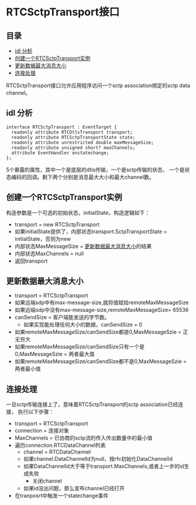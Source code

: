 # RTCSctpTransport接口

## 目录

<!-- vim-markdown-toc GFM -->

- [idl 分析](#idl-分析)
- [创建一个RTCSctpTransport实例](#创建一个rtcsctptransport实例)
- [更新数据最大消息大小](#更新数据最大消息大小)
- [连接处理](#连接处理)

<!-- vim-markdown-toc -->

RTCSctpTransport接口允许应用程序访问一个sctp association绑定的sctp data channel。

## idl 分析

    interface RTCSctpTransport : EventTarget {
      readonly attribute RTCDtlsTransport transport;
      readonly attribute RTCSctpTransportState state;
      readonly attribute unrestricted double maxMessageSize;
      readonly attribute unsigned short? maxChannels;
      attribute EventHandler onstatechange;
    };

5个暴露的属性，其中一个是底层的dtls传输，一个是sctp传输的状态，
一个是状态编码的回调。剩下两个分别是消息最大大小和最大channel数。

## 创建一个RTCSctpTransport实例

构造参数是一个可选的初始状态，initialState，构造逻辑如下：

- transport = new RTCSctpTransport
- 如果initialState提供了，内部状态transport.SctpTransportState = initialState，否则为new
- 内部状态MaxMessageSize = [更新数据最大消息大小](#更新数据最大消息大小)的结果
- 内部状态MaxChannels = null
- 返回transport

## 更新数据最大消息大小

- transport = RTCSctpTransport
- 如果远端sdp中有max-message-size,就将值赋给remoteMaxMessageSize
- 如果远端sdp中没有max-message-size,remoteMaxMessageSize= 65536
- canSendSize = 客户端能发送的字节数。
  - 如果实现能处理任何大小的数据，canSendSize = 0
- 如果remoteMaxMessageSize/canSendSize都是0,MaxMessageSzie = 正无穷大
- 如果remoteMaxMessageSize/canSendSize只有一个是0,MaxMessageSzie = 两者最大值
- 如果remoteMaxMessageSize/canSendSize都不是0,MaxMessageSzie = 两者最小值

## 连接处理

一旦sctp传输连接上了，意味着RTCSctpTransport的sctp association已经连接，
执行以下步骤：

- transport = RTCSctpTransport
- connection = 连接对象
- MaxChannels = 已协商的sctp流的传入传出数量中的最小值
- 遍历connection.RTCDataChannel列表
  - channel = RTCDataChannel
  - 如果channel.DataChannelId为null，按rfc初始化DataChannelId
  - 如果DataChannelId大于等于transport.MaxChannels,或者上一步的id生成失败
    - 关闭channel
  - 如果id没出问题，那么宣布channel已经打开
- 在tranposrt中触发一个statechange事件
